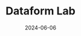 ---  
layout: startup_page  
title: "Dataform Lab"  
id: "dataformlab.com"  
permalink: "/dataformlabdataformlab.com06062024/"  
website: "https://www.dataformlab.com/"  
funding_round: "Seed"  
funding_amount: "£1.1M"  
investors: "Marathon Venture Capital"  
about: "Dataform Lab is a construction tech startup that develops a software platform to optimize offsite construction. Its platform allows manufacturers to create, simulate, and compare automated production line designs, aiming to increase efficiency and capacity in the construction industry by automating design-to-manufacturing workflows. The platform is material and sector agnostic, serving manufacturers of various building systems."  
markets: "Construction Tech, Offsite Manufacturing"  
hq: "London, England, United Kingdom"  
founded_year: "2018"  
linkedin: "https://uk.linkedin.com/company/dataformlab"  
twitter: ""  
instagram: ""  
facebook: ""  
crunchbase: "https://www.crunchbase.com/organization/dataform-lab?utm_source=linkedin&utm_medium=referral&utm_campaign=linkedin_companies&utm_content=profile_cta_anon&trk=funding_crunchbase"  
pitchbook: ""  

date_display: "06-Jun-2024"  
date: "2024-06-06"

# SEO Optimization  
meta_title: "Dataform Lab - Seed Funding (£1.1M)"  
meta_description: "Dataform Lab, Dataform Lab is a construction tech startup that develops a software platform to optimize offsite construction. Its platform allows manufacturers to c..."  
meta_keywords: "Dataform Lab, Construction Tech, Offsite Manufacturing, Seed funding"  
canonical_url: "https://startup.projectstartups.com/dataformlabdataformlab.com06062024/"  
---
